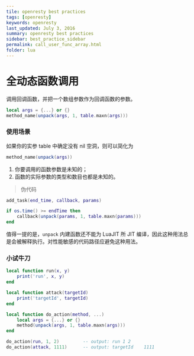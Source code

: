 ```yaml
---
tile: openresty best practices
tags: [openresty]
keywords: openresty
last_updated: July 3, 2016
summary: openresty best practices
sidebar: best_practice_sidebar
permalink: call_user_func_array.html
folder: lua
---
```

# 全动态函数调用

调用回调函数，并把一个数组参数作为回调函数的参数。

```lua
local args = {...} or {}
method_name(unpack(args, 1, table.maxn(args)))
```

### 使用场景

如果你的实参 table 中确定没有 nil 空洞，则可以简化为

```lua
method_name(unpack(args))
```

1. 你要调用的函数参数是未知的；
2. 函数的实际参数的类型和数目也都是未知的。

> 伪代码

```lua
add_task(end_time, callback, params)

if os.time() >= endTime then
	callback(unpack(params, 1, table.maxn(params)))
end
```

值得一提的是，`unpack` 内建函数还不能为 LuaJIT 所 JIT 编译，因此这种用法总是会被解释执行。对性能敏感的代码路径应避免这种用法。

### 小试牛刀

```lua
local function run(x, y)
    print('run', x, y)
end

local function attack(targetId)
    print('targetId', targetId)
end

local function do_action(method, ...)
    local args = {...} or {}
    method(unpack(args, 1, table.maxn(args)))
end

do_action(run, 1, 2)         -- output: run 1 2
do_action(attack, 1111)      -- output: targetId    1111
```


